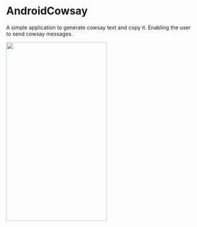 # AndroidCowsay
A simple application to generate cowsay text and copy it. Enabling the user to send cowsay messages.

<img src="../master/readmeImages/CowsayActivity.png?raw=true" height="480" width="270">